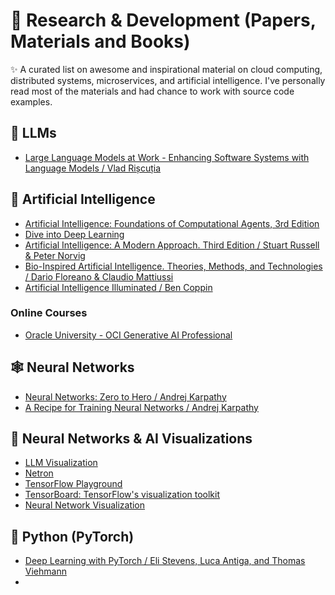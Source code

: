 # 🧬 Research & Development (Papers, Materials and Books)

✨ A curated list on awesome and inspirational material on cloud computing, distributed systems, microservices, and artificial intelligence.
I've personally read most of the materials and had chance to work with source code examples.

## 🧠 LLMs
- [Large Language Models at Work - Enhancing Software Systems with Language Models / Vlad Rișcuția](https://vladris.com/llm-book)

## 🤖 Artificial Intelligence
- [Artificial Intelligence: Foundations of Computational Agents, 3rd Edition](https://artint.info/3e/html/ArtInt3e.html)
- [Dive into Deep Learning](https://d2l.ai)
- [Artificial Intelligence: A Modern Approach. Third Edition / Stuart Russell & Peter Norvig](https://people.engr.tamu.edu/guni/csce421/files/AI_Russell_Norvig.pdf)
- [Bio-Inspired Artificial Intelligence. Theories, Methods, and Technologies / Dario Floreano & Claudio Mattiussi](https://mitpress.mit.edu/9780262547734/bio-inspired-artificial-intelligence/)
- [Artificial Intelligence Illuminated / Ben Coppin](http://futuresoft.yolasite.com/resources/Artificial%20Intelligence%20Illuminated.pdf)

### Online Courses
- [Oracle University - OCI Generative AI Professional](https://mylearn.oracle.com/ou/course/oci-generative-ai-professional/136035/)

## 🕸️ Neural Networks
- [Neural Networks: Zero to Hero / Andrej Karpathy](https://karpathy.ai/zero-to-hero.html)
- [A Recipe for Training Neural Networks / Andrej Karpathy](https://karpathy.github.io/2019/04/25/recipe/)

## 👻 Neural Networks & AI Visualizations 
- [LLM Visualization](https://bbycroft.net/llm)
- [Netron](https://github.com/lutzroeder/netron?tab=readme-ov-file)
- [TensorFlow Playground](https://playground.tensorflow.org)
- [TensorBoard: TensorFlow's visualization toolkit](https://www.tensorflow.org/tensorboard)
- [Neural Network Visualization](https://github.com/julrog/nn_vis)

## 🐍 Python (PyTorch)
- [Deep Learning with PyTorch / Eli Stevens, Luca Antiga, and Thomas Viehmann](https://www.manning.com/books/deep-learning-with-pytorch)
- 
